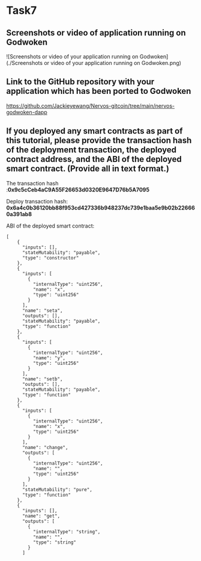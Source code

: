 # Task7

## Screenshots or video of  application running on Godwoken

![Screenshots or video of your application running on Godwoken](./Screenshots or video of your application running on Godwoken.png)

## Link to the GitHub repository with your application which has been ported to Godwoken

https://github.com/Jackieyewang/Nervos-gitcoin/tree/main/nervos-godwoken-dapp



## If you deployed any smart contracts as part of this tutorial, please provide the transaction hash of the deployment transaction, the deployed contract address, and the ABI of the deployed smart contract. (Provide all in text format.)

The transaction hash :**0x9c5cCeb4aC9A55F26653d0320E9647D76b5A7095**

Deploy transaction hash: **0x6a4c0b36120bb88f953cd427336b948237dc739e1baa5e9b02b226660a391ab8**

ABI of the deployed smart contract:

```
[
    {
      "inputs": [],
      "stateMutability": "payable",
      "type": "constructor"
    },
    {
      "inputs": [
        {
          "internalType": "uint256",
          "name": "x",
          "type": "uint256"
        }
      ],
      "name": "seta",
      "outputs": [],
      "stateMutability": "payable",
      "type": "function"
    },
    {
      "inputs": [
        {
          "internalType": "uint256",
          "name": "y",
          "type": "uint256"
        }
      ],
      "name": "setb",
      "outputs": [],
      "stateMutability": "payable",
      "type": "function"
    },
    {
      "inputs": [
        {
          "internalType": "uint256",
          "name": "x",
          "type": "uint256"
        }
      ],
      "name": "change",
      "outputs": [
        {
          "internalType": "uint256",
          "name": "",
          "type": "uint256"
        }
      ],
      "stateMutability": "pure",
      "type": "function"
    },
    {
      "inputs": [],
      "name": "get",
      "outputs": [
        {
          "internalType": "string",
          "name": "",
          "type": "string"
        }
      ]
```

